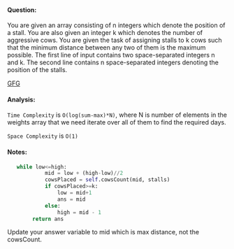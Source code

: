 #### Question:

You are given an array consisting of n integers which denote the position of a stall. You are also given an integer k which denotes the number of aggressive cows. You are given the task of assigning stalls to k cows such that the minimum distance between any two of them is the maximum possible.
The first line of input contains two space-separated integers n and k.
The second line contains n space-separated integers denoting the position of the stalls.

<a href="https://www.geeksforgeeks.org/problems/aggressive-cows/0">GFG</a>

#### Analysis:

`Time Complexity` is `O(log(sum-max)*N)`, where N is number of elements in the weights array that we need iterate over all of them to find the required days.

`Space Complexity` is `O(1)`

#### Notes:

```py
   while low<=high:
            mid = low + (high-low)//2
            cowsPlaced = self.cowsCount(mid, stalls)
            if cowsPlaced>=k:
                low = mid+1
                ans = mid
            else:
                high = mid - 1
        return ans
```

Update your answer variable to mid which is max distance, not the cowsCount.
